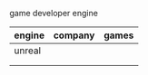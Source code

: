 

game developer engine



| engine | company | games |
| ------ | ------- | ----- |
| unreal |         |       |
|        |         |       |
|        |         |       |

